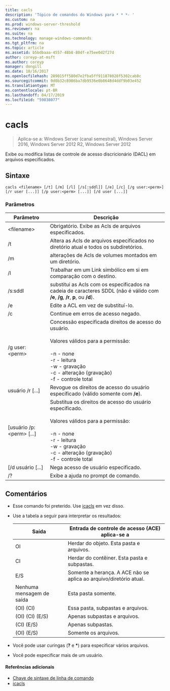 ```yaml
---
title: cacls
description: 'Tópico de comandos do Windows para * * *- '
ms.custom: na
ms.prod: windows-server-threshold
ms.reviewer: na
ms.suite: na
ms.technology: manage-windows-commands
ms.tgt_pltfrm: na
ms.topic: article
ms.assetid: b5bdbaaa-4557-48b8-80df-e75ee0d2f27d
author: coreyp-at-msft
ms.author: coreyp
manager: dongill
ms.date: 10/16/2017
ms.openlocfilehash: 289015ff580d7e2fba5ff911878028f5302cab8c
ms.sourcegitcommit: 0d0b32c8986ba7db9536e0b8648d4ddf9b03e452
ms.translationtype: MT
ms.contentlocale: pt-BR
ms.lasthandoff: 04/17/2019
ms.locfileid: "59838077"
---
```

# <a name="cacls"></a>cacls

>Aplica-se a: Windows Server (canal semestral), Windows Server 2016, Windows Server 2012 R2, Windows Server 2012

Exibe ou modifica listas de controle de acesso discricionário (DACL) em arquivos especificados.  
## <a name="syntax"></a>Sintaxe  
```  
cacls <filename> [/t] [/m] [/l] [/s[:sddl]] [/e] [/c] [/g user:<perm>] [/r user [...]] [/p user:<perm> [...]] [/d user [...]]  
```  
### <a name="parameters"></a>Parâmetros  
|Parâmetro|Descrição|  
|-------|--------|  
|\<filename\>|Obrigatório. Exibe as Acls de arquivos especificados.|  
|/t|Altera as Acls de arquivos especificados no diretório atual e todos os subdiretórios.|  
|/m|alterações de Acls de volumes montados em um diretório.|  
|/l|Trabalhar em um Link simbólico em si em comparação com o destino.|  
|/s:sddl|substitui as Acls com os especificados na cadeia de caracteres SDDL (não é válido com **/e**, **/g**, **/r**, **p**, ou **/d**).|  
|/e|Edite a ACL em vez de substituí-lo.|  
|/c|Continue em erros de acesso negado.|  
|/g user:\<perm\>|Concessão especificada direitos de acesso do usuário.<br /><br />Valores válidos para a permissão:<br /><br />-n - none<br />-r - leitura<br />-w - gravação<br />-c - alteração (gravação)<br />-f - controle total|  
|usuário /r [...]|Revogue os direitos de acesso do usuário especificado (válido somente com **/e**).|  
|[usuário /p:\<perm\> [...]|Substitua os direitos de acesso do usuário especificado.<br /><br />Valores válidos para a permissão:<br /><br />-n - none<br />-r - leitura<br />-w - gravação<br />-c - alteração (gravação)<br />-f - controle total|  
|[/d usuário [...]|Nega acesso de usuário especificado.|  
|/?|Exibe a ajuda no prompt de comando.|  
## <a name="remarks"></a>Comentários  
-   Esse comando foi preterido. Use [icacls](icacls.md) em vez disso.  
-   Use a tabela a seguir para interpretar os resultados:  

    |Saída|Entrada de controle de acesso (ACE) aplica-se a|  
    |-----|----------------------|  
    |OI|Herdar do objeto. Esta pasta e arquivos.|  
    |CI|Herdar do contêiner. Esta pasta e subpastas.|  
    |E/S|Somente a herança. A ACE não se aplica ao arquivo/diretório atual.|  
    |Nenhuma mensagem de saída|Esta pasta somente.|  
    |(OI) (CI)|Essa pasta, subpastas e arquivos.|  
    |(OI) (CI) (E/S)|Apenas subpastas e arquivos.|  
    |(CI) (E/S)|Apenas subpastas.|  
    |(OI) (E/S)|Somente os arquivos.|  

-   Você pode usar curingas (**?** e **\***) para especificar vários arquivos.  
-   Você pode especificar mais de um usuário.  

#### <a name="additional-references"></a>Referências adicionais  
-   [Chave de sintaxe de linha de comando](command-line-syntax-key.md)   
-   [icacls](icacls.md)  
